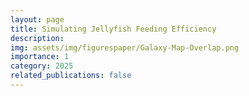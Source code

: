 ```yaml
---
layout: page
title: Simulating Jellyfish Feeding Efficiency
description:
img: assets/img/figurespaper/Galaxy-Map-Overlap.png
importance: 1
category: 2025
related_publications: false
---
```

